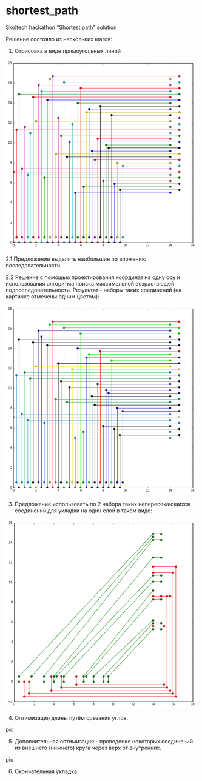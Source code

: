 # shortest_path
Skoltech hackathon "Shortest path" solution

Решение состояло из нескольких шагов:

1. Отрисовка в виде прямоугольных линий

![My_img](https://github.com/elejke/shortest_path/blob/master/pics/squared_all.png?raw=true)

2.1 Предложение выделять наибольшие по вложению последовательности

2.2 Решение с помощью проектирования координат на одну ось и использования алгоритма поиска максимальной возрастающей подпоследовательности. Результат - наборы таких соединений (на картинке отмечены одним цветом):

![My_img](https://github.com/elejke/shortest_path/blob/master/pics/lis_all.png?raw=true)

3. Предложение использовать по 2 набора таких непересекающихся соединений для укладки на один слой в таком виде:

![My_img](https://github.com/elejke/shortest_path/blob/master/pics/embedding_nosq_test.png?raw=true)

4. Оптимизация длины путём срезания углов.

pic

5. Дополнительная оптимизация - проведение некоторых соединений из внешнего (нижнего) круга через верх от внутренних.

pic

6. Окончательная укладка
